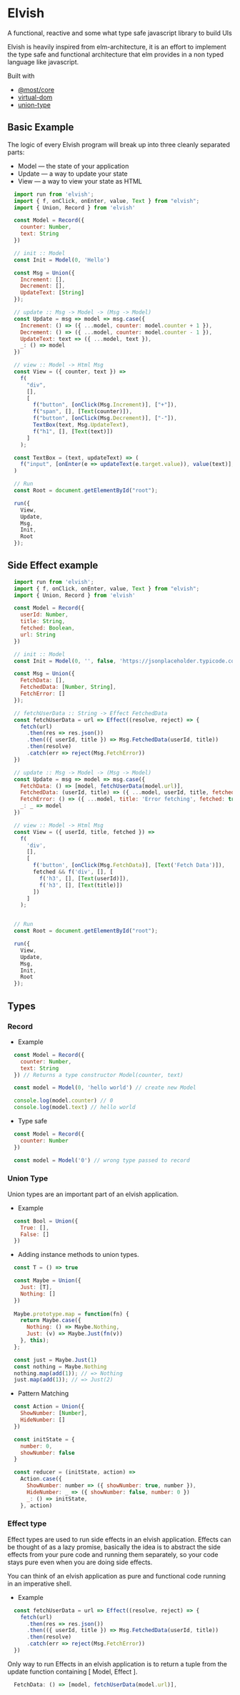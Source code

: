 # Elvish
 A functional, reactive and some what type safe javascript library to build UIs 

Elvish is heavily inspired from elm-architecture, it is an effort to implement the type safe and functional architecture that elm provides in a non typed language like javascript.

Built with
 - [@most/core](https://github.com/mostjs/core)
 - [virtual-dom](https://github.com/Matt-Esch/virtual-dom)
 - [union-type](https://github.com/paldepind/union-type)

## Basic Example

The logic of every Elvish program will break up into three cleanly separated parts:

- Model — the state of your application
- Update — a way to update your state
- View — a way to view your state as HTML


```javascript
  import run from 'elvish';
  import { f, onClick, onEnter, value, Text } from "elvish";
  import { Union, Record } from 'elvish'

  const Model = Record({
    counter: Number,
    text: String
  })

  // init :: Model
  const Init = Model(0, 'Hello')

  const Msg = Union({
    Increment: [],
    Decrement: [],
    UpdateText: [String]
  });

  // update :: Msg -> Model -> (Msg -> Model)
  const Update = msg => model => msg.case({
    Increment: () => ({ ...model, counter: model.counter + 1 }),
    Decrement: () => ({ ...model, counter: model.counter - 1 }),
    UpdateText: text => ({ ...model, text }),
    _: () => model
  })

  // view :: Model -> Html Msg
  const View = ({ counter, text }) =>
    f(
      "div",
      [],
      [
        f("button", [onClick(Msg.Increment)], ["+"]),
        f("span", [], [Text(counter)]),
        f("button", [onClick(Msg.Decrement)], ["-"]),
        TextBox(text, Msg.UpdateText),
        f("h1", [], [Text(text)])
      ]
    );

  const TextBox = (text, updateText) => (
    f("input", [onEnter(e => updateText(e.target.value)), value(text)], [])
  )

  // Run
  const Root = document.getElementById("root");

  run({
    View,
    Update,
    Msg,
    Init,
    Root
  });
```

## Side Effect example

```javascript
  import run from 'elvish';
  import { f, onClick, onEnter, value, Text } from "elvish";
  import { Union, Record } from 'elvish'

  const Model = Record({
    userId: Number,
    title: String,
    fetched: Boolean,
    url: String
  })

  // init :: Model
  const Init = Model(0, '', false, 'https://jsonplaceholder.typicode.com/todos/1')

  const Msg = Union({
    FetchData: [],
    FetchedData: [Number, String],
    FetchError: []
  });

  // fetchUserData :: String -> Effect FetchedData
  const fetchUserData = url => Effect((resolve, reject) => {
    fetch(url)
      .then(res => res.json())
      .then(({ userId, title }) => Msg.FetchedData(userId, title))
      .then(resolve)
      .catch(err => reject(Msg.FetchError))
  })

  // update :: Msg -> Model -> (Msg -> Model)
  const Update = msg => model => msg.case({
    FetchData: () => [model, fetchUserData(model.url)],
    FetchedData: (userId, title) => ({ ...model, userId, title, fetched: true }),
    FetchError: () => ({ ...model, title: 'Error fetching', fetched: true }),
    _: _ => model
  })

  // view :: Model -> Html Msg
  const View = ({ userId, title, fetched }) =>
    f(
      'div',
      [],
      [
        f('button', [onClick(Msg.FetchData)], [Text('Fetch Data')]),
        fetched && f('div', [], [
          f('h3', [], [Text(userId)]),
          f('h3', [], [Text(title)])
        ])
      ]
    );


  // Run
  const Root = document.getElementById("root");

  run({
    View,
    Update,
    Msg,
    Init,
    Root
  });
```

## Types

### Record

- Example
```javascript
  const Model = Record({
    counter: Number,
    text: String
  }) // Returns a type constructor Model(counter, text)

  const model = Model(0, 'hello world') // create new Model

  console.log(model.counter) // 0
  console.log(model.text) // hello world
```

- Type safe

```javascript
  const Model = Record({
    counter: Number
  })

  const model = Model('0') // wrong type passed to record
```

### Union Type

Union types are an important part of an elvish application. 

- Example

```javascript
  const Bool = Union({
    True: [],
    False: []
  })
```

- Adding instance methods to union types.

```javascript
  const T = () => true

  const Maybe = Union({
    Just: [T],
    Nothing: []
  })
  
  Maybe.prototype.map = function(fn) {
    return Maybe.case({
      Nothing: () => Maybe.Nothing,
      Just: (v) => Maybe.Just(fn(v))
    }, this);
  };

  const just = Maybe.Just(1)
  const nothing = Maybe.Nothing
  nothing.map(add(1)); // => Nothing
  just.map(add(1)); // => Just(2)
```

- Pattern Matching

```javascript
  const Action = Union({
    ShowNumber: [Number],
    HideNumber: []
  })

  const initState = {
    number: 0,
    showNumber: false
  }

  const reducer = (initState, action) =>
    Action.case({
      ShowNumber: number => ({ showNumber: true, number }),
      HideNumber: _ => ({ showNumber: false, number: 0 })
      _: () => initState,
    }, action)
```

### Effect type

Effect types are used to run side effects in an elvish application. Effects can be thought of as a lazy promise, basically the idea is to abstract the side effects from your pure code and running them separately, so your code stays pure even when you are doing side effects.

You can think of an elvish application as pure and functional code running in an imperative shell.

- Example

```javascript
  const fetchUserData = url => Effect((resolve, reject) => {
    fetch(url)
      .then(res => res.json())
      .then(({ userId, title }) => Msg.FetchedData(userId, title))
      .then(resolve)
      .catch(err => reject(Msg.FetchError))
  })
```
Only way to run Effects in an elvish application is to return a tuple from the update function containing [ Model, Effect ].

```javascript
  FetchData: () => [model, fetchUserData(model.url)],
```